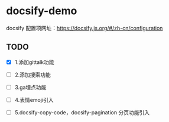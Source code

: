 # docsify-demo

docsify 配置项网址：https://docsify.js.org/#/zh-cn/configuration

## TODO
* [x] 1.添加gittalk功能
* [ ] 2.添加搜索功能
* [ ] 3.ga埋点功能
* [ ] 4.表情emoji引入
* [ ] 5.docsify-copy-code，docsify-pagination 分页功能引入

